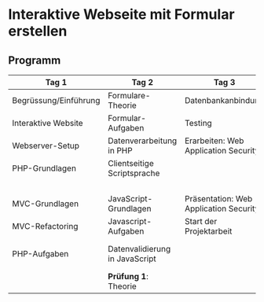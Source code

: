 # Interaktive Webseite mit Formular erstellen

## Programm

| Tag 1                 | Tag 2                          | Tag 3                                  | Tag 4                               | Tag 5                     |
| --------------------- | ------------------------------ | -------------------------------------- | ----------------------------------- | ------------------------- |
| Begrüssung/Einführung | Formulare-Theorie              | Datenbankanbindung                     | Arbeiten am Projekt                 | Arbeiten am Projekt       |
| Interaktive Website   | Formular-Aufgaben              | Testing                                |                                     |                           |
| Webserver-Setup       | Datenverarbeitung in PHP       | Erarbeiten: Web Application Security   |                                     |                           |
| PHP-Grundlagen        | Clientseitige Scriptsprache    |                                        |                                     |                           |
|                       |                                |                                        |                                     | 🍕                        |
| MVC-Grundlagen        | JavaScript-Grundlagen          | Präsentation: Web Application Security | Arbeiten am Projekt                 | Arbeiten am Projekt       |
| MVC-Refactoring       | Javascript-Aufgaben            | Start der Projektarbeit                | (Zwischengespräch mit Auftraggeber) | Präsentation              |
| PHP-Aufgaben          | Datenvalidierung in JavaScript |                                        |                                     | Besprechung und Reflexion |
|                       | **Prüfung 1**: Theorie         |                                        |                                     |                           |
